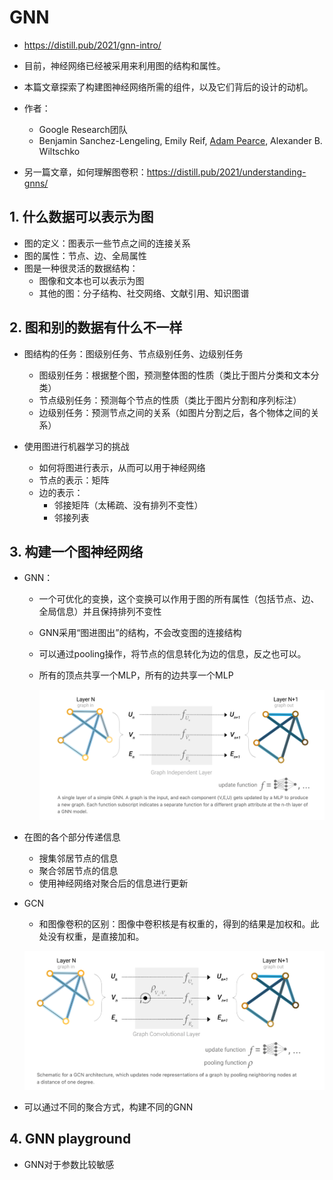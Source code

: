 # GNN

- https://distill.pub/2021/gnn-intro/

- 目前，神经网络已经被采用来利用图的结构和属性。
- 本篇文章探索了构建图神经网络所需的组件，以及它们背后的设计的动机。

- 作者：
  - Google Research团队
  - Benjamin Sanchez-Lengeling, Emily Reif, [Adam Pearce](https://roadtolarissa.com/), Alexander B. Wiltschko

- 另一篇文章，如何理解图卷积：https://distill.pub/2021/understanding-gnns/



## 1. 什么数据可以表示为图

- 图的定义：图表示一些节点之间的连接关系
- 图的属性：节点、边、全局属性
- 图是一种很灵活的数据结构：
  - 图像和文本也可以表示为图
  - 其他的图：分子结构、社交网络、文献引用、知识图谱



## 2. 图和别的数据有什么不一样

- 图结构的任务：图级别任务、节点级别任务、边级别任务
  - 图级别任务：根据整个图，预测整体图的性质（类比于图片分类和文本分类）
  - 节点级别任务：预测每个节点的性质（类比于图片分割和序列标注）
  - 边级别任务：预测节点之间的关系（如图片分割之后，各个物体之间的关系）

- 使用图进行机器学习的挑战
  - 如何将图进行表示，从而可以用于神经网络
  - 节点的表示：矩阵
  - 边的表示：
    - 邻接矩阵（太稀疏、没有排列不变性）
    - 邻接列表



## 3. 构建一个图神经网络

- GNN：

  - 一个可优化的变换，这个变换可以作用于图的所有属性（包括节点、边、全局信息）并且保持排列不变性

  - GNN采用“图进图出”的结构，不会改变图的连接结构

  - 可以通过pooling操作，将节点的信息转化为边的信息，反之也可以。

  - 所有的顶点共享一个MLP，所有的边共享一个MLP

    ![gnn](pics/gnn.png)

- 在图的各个部分传递信息

  - 搜集邻居节点的信息
  - 聚合邻居节点的信息
  - 使用神经网络对聚合后的信息进行更新

- GCN

  - 和图像卷积的区别：图像中卷积核是有权重的，得到的结果是加权和。此处没有权重，是直接加和。

  ![gcn](pics/gcn.png)

- 可以通过不同的聚合方式，构建不同的GNN



## 4. GNN playground

- GNN对于参数比较敏感





